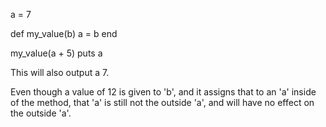 a = 7

def my_value(b)
  a = b
end

my_value(a + 5)
puts a

This will also output a 7.

Even though a value of 12 is given to 'b', and it assigns that to an 'a'
inside of the method, that 'a' is still not the outside 'a', and will have
no effect on the outside 'a'.

